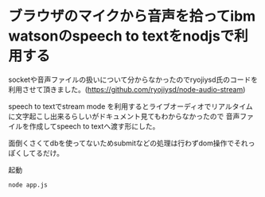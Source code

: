 # ブラウザのマイクから音声を拾ってibm watsonのspeech to textをnodjsで利用する

socketや音声ファイルの扱いについて分からなかったのでryojiysd氏のコードを利用させて頂きました。(https://github.com/ryojiysd/node-audio-stream)

speech to textでstream mode を利用するとライブオーディオでリアルタイムに文字起こし出来るらしいがドキュメント見てもわからなかったので
音声ファイルを作成してspeech  to textへ渡す形にした。

面倒くさくてdbを使ってないためsubmitなどの処理は行わずdom操作でそれっぽくしてるだけ。

起動
```
node app.js
```
